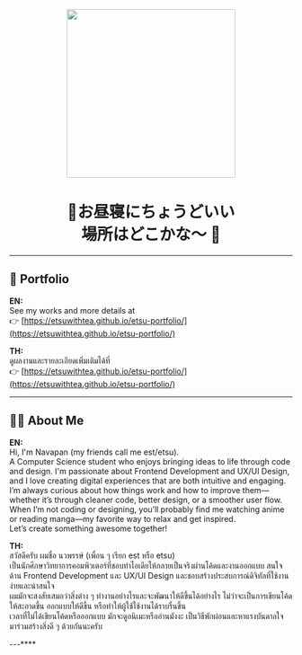 <div align="center">
  <img height="300" src="https://media1.tenor.com/m/TYelDoEY3r8AAAAd/hoshino-atsui-yo.gif"  />
</div>
<h1 align="center">🐳お昼寝にちょうどいい<br>場所はどこかな～ 🐳</h1>

---

## 🌸 Portfolio

**EN:**  
See my works and more details at  
👉 [https://etsuwithtea.github.io/etsu-portfolio/](https://etsuwithtea.github.io/etsu-portfolio/)

**TH:**  
ดูผลงานและรายละเอียดเพิ่มเติมได้ที่  
👉 [https://etsuwithtea.github.io/etsu-portfolio/](https://etsuwithtea.github.io/etsu-portfolio/)

---

## 👩‍💻 About Me

**EN:**  
Hi, I'm Navapan (my friends call me est/etsu).  
A Computer Science student who enjoys bringing ideas to life through code and design. I'm passionate about Frontend Development and UX/UI Design, and I love creating digital experiences that are both intuitive and engaging.  
I’m always curious about how things work and how to improve them—whether it’s through cleaner code, better design, or a smoother user flow.  
When I’m not coding or designing, you’ll probably find me watching anime or reading manga—my favorite way to relax and get inspired.  
Let’s create something awesome together!

**TH:**  
สวัสดีครับ ผมชื่อ นวพรรษ์ (เพื่อน ๆ เรียก est หรือ etsu)  
เป็นนักศึกษาวิทยาการคอมพิวเตอร์ที่ชอบทำไอเดียให้กลายเป็นจริงผ่านโค้ดและงานออกแบบ สนใจด้าน Frontend Development และ UX/UI Design และชอบสร้างประสบการณ์ดิจิทัลที่ใช้งานง่ายและน่าสนใจ  
ผมมักจะสงสัยเสมอว่าสิ่งต่าง ๆ ทำงานอย่างไรและจะพัฒนาให้ดีขึ้นได้อย่างไร ไม่ว่าจะเป็นการเขียนโค้ดให้สะอาดขึ้น ออกแบบให้ดีขึ้น หรือทำให้ผู้ใช้ใช้งานได้ราบรื่นขึ้น  
เวลาที่ไม่ได้เขียนโค้ดหรือออกแบบ มักจะดูอนิเมะหรืออ่านมังงะ เป็นวิธีพักผ่อนและหาแรงบันดาลใจ  
มาร่วมสร้างสิ่งดี ๆ ด้วยกันนะครับ

---****
